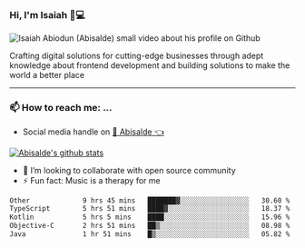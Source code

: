 ### Hi, I'm Isaiah 🌻💻

<img src="https://res.cloudinary.com/abisalde/image/upload/c_scale,h_311,w_816/v1616039512/Abisalde_github.gif" alt="Isaiah Abiodun (Abisalde) small video about his profile on Github">

Crafting digital solutions for cutting-edge businesses through adept knowledge about frontend development and building solutions to make the world a better place
<hr>

### 📫 How to reach me: ...
- Social media handle on <a href="https://twitter.com/abisalde">🔔  Abisalde   👈</a>


[![Abisalde's github stats](https://github-readme-stats.vercel.app/api?username=abisalde)](https://github.com/abisalde/github-readme-stats)

- 👯 I’m looking to collaborate with open source community
- ⚡ Fun fact: Music is a therapy for me


<!--
**abisalde/Abisalde** is a ✨ _special_ ✨ repository because its `README.md` (this file) appears on your GitHub profile.

Here are some ideas to get you started:


- 👯 I’m looking to collaborate with open source community
- 🤔 I’m looking for help with ...
- 💬 Ask me about ...
- 📫 How to reach me: ...
- 😄 Pronouns: ...
- ⚡ Fun fact: ...
-->

<!--START_SECTION:waka-->

```txt
Other             9 hrs 45 mins   ███████▓░░░░░░░░░░░░░░░░░   30.60 %
TypeScript        5 hrs 51 mins   ████▓░░░░░░░░░░░░░░░░░░░░   18.37 %
Kotlin            5 hrs 5 mins    ████░░░░░░░░░░░░░░░░░░░░░   15.96 %
Objective-C       2 hrs 51 mins   ██▒░░░░░░░░░░░░░░░░░░░░░░   08.98 %
Java              1 hr 51 mins    █▒░░░░░░░░░░░░░░░░░░░░░░░   05.82 %
```

<!--END_SECTION:waka-->

